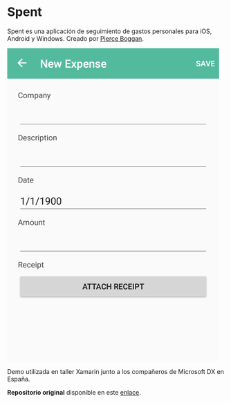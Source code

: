 # Spent

Spent es una aplicación de seguimiento de gastos personales para iOS, Android y Windows.
Creado por [Pierce Boggan](https://github.com/pierceboggan).

![](Images/Spent.png)

Demo utilizada en taller Xamarin junto a los compañeros de Microsoft DX en España.

**Repositorio original** disponible en este [enlace](https://github.com/pierceboggan/spent).